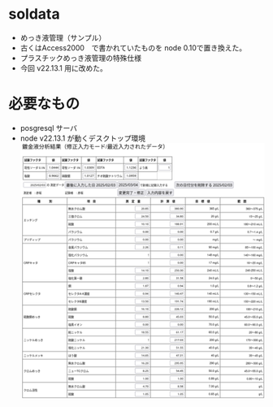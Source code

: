 # soldata
* めっき液管理（サンプル）
* 古くはAccess2000　で書かれていたものを node 0.10で置き換えた。
* プラスチックめっき液管理の特殊仕様
* 今回 v22.13.1 用に改めた。

# 必要なもの
* posgresql サーバ
* node v22.13.1 が動くデスクトップ環境
![ScreenShot](img/soldata_ss.png)
